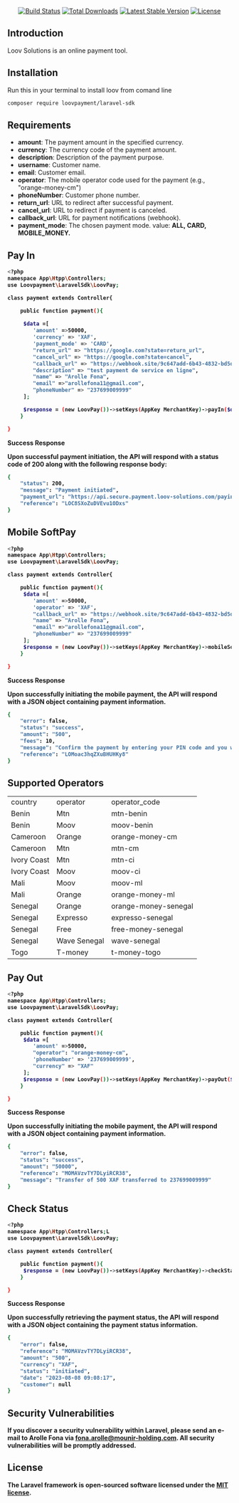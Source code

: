 
<p align="center">
<a href="https://packagist.org/packages/loov-payment/laravel-sdk"><img src="https://github.com/laravel/framework/workflows/tests/badge.svg" alt="Build Status"></a>
<a href="https://packagist.org/packages/loov-payment/laravel-sdk"><img src="https://img.shields.io/packagist/dt/laravel/framework" alt="Total Downloads"></a>
<a href="https://packagist.org/packages/loov-payment/laravel-sdk"><img src="https://img.shields.io/packagist/v/laravel/framework" alt="Latest Stable Version"></a>
<a href="https://packagist.org/packages/loov-payment/laravel-sdk"><img src="https://img.shields.io/packagist/l/laravel/framework" alt="License"></a>
</p>


## Introduction

Loov Solutions is an online payment tool.



## Installation

Run this in your terminal to install loov from comand line

``` bash
composer require loovpayment/laravel-sdk
```


## Requirements

<ul>
<li><b>amount</b>: The payment amount in the specified currency.</li>
<li><b>currency</b>: The currency code of the payment amount.</li>
<li><b>description</b>: Description of the payment purpose.</li>
<li><b>username</b>: Customer name.</li>
<li><b>email</b>: Customer email.</li>
<li><b>operator</b>: The mobile operator code used for the payment (e.g., "orange-money-cm")</li>
<li><b>phoneNumber</b>: Customer phone number.</li>
<li><b>return_url</b>: URL to redirect after successful payment.</li>
<li><b>cancel_url</b>: URL to redirect if payment is canceled.</li>
<li><b>callback_url</b>: URL for payment notifications (webhook).</li>
<li><b>payment_mode</b>: The chosen payment mode. value: <b>ALL<b>, <b>CARD<b>, <b>MOBILE_MONEY<b>.</li>
</ul>



## Pay In 

``` bash
<?php
namespace App\Htpp\Controllers;
use Loovpayment\LaravelSdk\LoovPay; 

class payment extends Controller{

    public function payment(){
        
     $data =[
        'amount' =>50000,
        'currency' => 'XAF',
        'payment_mode' => 'CARD',
        "return_url" => "https://google.com?state=return_url",
        "cancel_url" => "https://google.com?state=cancel",
        "callback_url" => "https://webhook.site/9c647add-6b43-4832-bd5d-db529c7c9b79",
        "description" => "test payment de service en ligne",
        "name" => "Arolle Fona",
        "email" =>"arollefona11@gmail.com",
        "phoneNumber" => "237699009999"
     ];

     $response = (new LoovPay())->setKeys(AppKey MerchantKey)->payIn($data);   
    }

}
``` 
<p>Success Response</p>

<p>Upon successful payment initiation, the API will respond with a status code of 200 along with the following response
 body:</p>

``` bash
{
    "status": 200,
    "message": "Payment initiated",
    "payment_url": "https://api.secure.payment.loov-solutions.com/payinit/oa7DZzEd8gwJ5PYQ",
    "reference": "LOC8SXoZuDVEvu1ODxs"
}
```



## Mobile SoftPay 

``` bash
<?php
namespace App\Htpp\Controllers;
use Loovpayment\LaravelSdk\LoovPay; 

class payment extends Controller{

    public function payment(){
     $data =[
        'amount' =>50000,
        'operator' => 'XAF',
        "callback_url" => "https://webhook.site/9c647add-6b43-4832-bd5d-db529c7c9b79",
        "name" => "Arolle Fona",
        "email" =>"arollefona11@gmail.com",
        "phoneNumber" => "237699009999"
     ];
     $response = (new LoovPay())->setKeys(AppKey MerchantKey)->mobileSoftPay($data);
    }

}
```

<p>Success Response</p>

<p>Upon successfully initiating the mobile payment, the API will respond with a JSON object containing payment information.</p>

``` bash
{
    "error": false,
    "status": "success",
    "amount": "500",
    "fees": 10,
    "message": "Confirm the payment by entering your PIN code and you will receive an SMS. Thank you for using Orange Money services.",
    "reference": "LOMoac3hqZXuBHUHKy8"
}
```



## Supported Operators


<table>
<tr>
<td>country</td>
<td>operator</td>
<td>operator_code</td>
</tr>
<tr>
<td>Benin</td>
<td>Mtn</td>
<td>mtn-benin</td>
</tr>
<tr>
<td>Benin</td>
<td>Moov</td>
<td>moov-benin</td>
</tr>
<tr>
<td>Cameroon</td>
<td>Orange</td>
<td>orange-money-cm</td>
</tr>
<tr>
<td>Cameroon</td>
<td>Mtn</td>
<td>mtn-cm</td>
</tr>
<tr>
<td>Ivory Coast</td>
<td>Mtn</td>
<td>mtn-ci</td>
</tr>
<tr>
<td>Ivory Coast</td>
<td>Moov</td>
<td>moov-ci</td>
</tr>
<tr>
<td>Mali</td>
<td>Moov</td>
<td>moov-ml</td>
</tr>
<tr>
<td>Mali</td>
<td>Orange</td>
<td>orange-money-ml</td>
</tr>
<tr>
<td>Senegal</td>
<td>Orange</td>
<td>orange-money-senegal</td>
</tr>
<tr>
<td>Senegal</td>
<td>Expresso</td>
<td>expresso-senegal</td>
</tr>
<tr>
<td>Senegal</td>
<td>Free</td>
<td>free-money-senegal</td>
</tr>
<tr>
<td>Senegal</td>
<td>Wave Senegal</td>
<td>wave-senegal</td>
</tr>
<tr>
<td>Togo</td>
<td>T-money</td>
<td>t-money-togo</td>
</tr>
</table>



## Pay Out

``` bash
<?php
namespace App\Htpp\Controllers;
use Loovpayment\LaravelSdk\LoovPay; 

class payment extends Controller{

    public function payment(){
     $data =[
        'amount' =>50000,
        "operator": "orange-money-cm",
        'phoneNumber' => '237699009999',
        "currency" => "XAF"
     ];
     $response = (new LoovPay())->setKeys(AppKey MerchantKey)->payOut($data);
    }

}
```

<p>Success Response</p>

<p>Upon successfully initiating the mobile payment, the API will respond with a JSON object containing payment information.</p>

``` bash
{
    "error": false,
    "status": "success",
    "amount": "50000",
    "reference": "MOMAVzvTY7DLyiRCR38",
    "message": "Transfer of 500 XAF transferred to 237699009999"
}
```



## Check Status

``` bash
<?php
namespace App\Htpp\Controllers;L
use Loovpayment\LaravelSdk\LoovPay;  

class payment extends Controller{

    public function payment(){
     $response = (new LoovPay())->setKeys(AppKey MerchantKey)->checkStatus($reference);
    }

}
```

<p>Success Response</p>

<p>Upon successfully retrieving the payment status, the API will respond with a JSON object containing the payment status information.</p>

``` bash
{
    "error": false,
    "reference": "MOMAVzvTY7DLyiRCR38",
    "amount": "500",
    "currency": "XAF",
    "status": "initiated",
    "date": "2023-08-08 09:08:17",
    "customer": null
}
```


## Security Vulnerabilities

If you discover a security vulnerability within Laravel, please send an e-mail to Arolle Fona via [fona.arolle@mounir-holding.com](mailto:fona.arolle@mounir-holding.com). All security vulnerabilities will be promptly addressed.

## License
The Laravel framework is open-sourced software licensed under the [MIT license](https://opensource.org/licenses/MIT).
